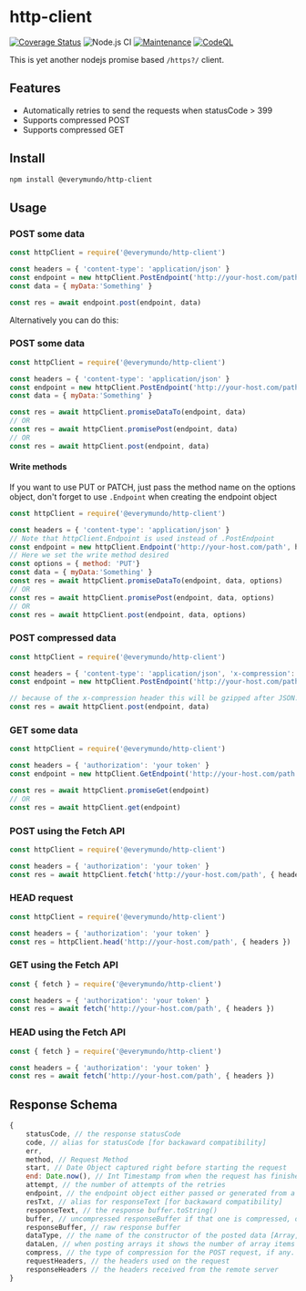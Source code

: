 # http-client
[![Coverage Status](https://coveralls.io/repos/github/EveryMundo/http-client/badge.svg?branch=master)](https://coveralls.io/github/EveryMundo/http-client?branch=master)
![Node.js CI](https://github.com/EveryMundo/http-client/workflows/Node.js%20CI/badge.svg)
[![Maintenance](https://img.shields.io/badge/Maintained%3F-yes-green.svg)](https://github.com/EveryMundo/http-client/graphs/commit-activity)
[![CodeQL](https://github.com/EveryMundo/http-client/actions/workflows/codeql-analysis.yml/badge.svg)](https://github.com/EveryMundo/http-client/actions/workflows/codeql-analysis.yml)

This is yet another nodejs promise based ```/https?/``` client.

## Features
* Automatically retries to send the requests when statusCode > 399
* Supports compressed POST
* Supports compressed GET

## Install
```sh
npm install @everymundo/http-client
```

## Usage
### POST some data
```js
const httpClient = require('@everymundo/http-client')

const headers = { 'content-type': 'application/json' }
const endpoint = new httpClient.PostEndpoint('http://your-host.com/path', headers)
const data = { myData:'Something' }

const res = await endpoint.post(endpoint, data)
```

Alternatively you can do this:
### POST some data
```js
const httpClient = require('@everymundo/http-client')

const headers = { 'content-type': 'application/json' }
const endpoint = new httpClient.PostEndpoint('http://your-host.com/path', headers)
const data = { myData:'Something' }

const res = await httpClient.promiseDataTo(endpoint, data)
// OR
const res = await httpClient.promisePost(endpoint, data)
// OR
const res = await httpClient.post(endpoint, data)
```


#### Write methods
If you want to use PUT or PATCH, just pass the method name on the options object, don't forget to use `.Endpoint` when creating the endpoint object
```js
const httpClient = require('@everymundo/http-client')

const headers = { 'content-type': 'application/json' }
// Note that httpClient.Endpoint is used instead of .PostEndpoint
const endpoint = new httpClient.Endpoint('http://your-host.com/path', headers)
// Here we set the write method desired
const options = { method: 'PUT'}
const data = { myData:'Something' }
const res = await httpClient.promiseDataTo(endpoint, data, options)
// OR
const res = await httpClient.promisePost(endpoint, data, options)
// OR
const res = await httpClient.post(endpoint, data, options)
```

### POST compressed data
```js
const httpClient = require('@everymundo/http-client')

const headers = { 'content-type': 'application/json', 'x-compression': 'gzip' }
const endpoint = new httpClient.PostEndpoint('http://your-host.com/path', headers)

// because of the x-compression header this will be gzipped after JSON.stringify
const res = await httpClient.post(endpoint, data)
```


### GET some data
```js
const httpClient = require('@everymundo/http-client')

const headers = { 'authorization': 'your token' }
const endpoint = new httpClient.GetEndpoint('http://your-host.com/path', headers)

const res = await httpClient.promiseGet(endpoint)
// OR
const res = await httpClient.get(endpoint)
```

### POST using the Fetch API
```js
const httpClient = require('@everymundo/http-client')

const headers = { 'authorization': 'your token' }
const res = await httpClient.fetch('http://your-host.com/path', { headers, body: data })
```

### HEAD request
```js
const httpClient = require('@everymundo/http-client')

const headers = { 'authorization': 'your token' }
const res = httpClient.head('http://your-host.com/path', { headers })
```

### GET using the Fetch API
```js
const { fetch } = require('@everymundo/http-client')

const headers = { 'authorization': 'your token' }
const res = await fetch('http://your-host.com/path', { headers })
```

### HEAD using the Fetch API
```js
const { fetch } = require('@everymundo/http-client')

const headers = { 'authorization': 'your token' }
const res = await fetch('http://your-host.com/path', { headers })
```

## Response Schema
```js
{
    statusCode, // the response statusCode
    code, // alias for statusCode [for backaward compatibility]
    err,
    method, // Request Method
    start, // Date Object captured right before starting the request
    end: Date.now(), // Int Timestamp from when the request has finished
    attempt, // the number of attempts of the retries
    endpoint, // the endpoint object either passed or generated from a string
    resTxt, // alias for responseText [for backaward compatibility]
    responseText, // the response buffer.toString()
    buffer, // uncompressed responseBuffer if that one is compressed, otherwise, responseBuffer
    responseBuffer, // raw response buffer
    dataType, // the name of the constructor of the posted data [Array, Object, String, Buffer]
    dataLen, // when posting arrays it shows the number of array items posted
    compress, // the type of compression for the POST request, if any. Valid values are gzip and deflate
    requestHeaders, // the headers used on the request
    responseHeaders // the headers received from the remote server
}
```
